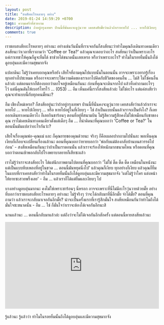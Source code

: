 ```yaml
---
layout: post
title: "สงสัยอะไรหลายๆ อย่าง"
date: 2019-01-24 14:59:29 +0700
tags: ความเศร้าที่สวยงาม
description: ถ้าอยู่กรุงเทพฯ ป่านนี้ที่นั่นคงจะดูวุ่นวาย เคยสงสัยมั๊ยว่าแล้วถ้าเราหายไป ... หายไปเงียบๆ ... หรือ หายไปอยู่ในที่เงียบๆ - จะเป็นยังไง?
comments: true
---
```

เราชอบสงสัยอะไรหลายๆ อย่างนะ อย่างเช่นวันนั้นที่เราเจอกันก็สงสัยนะว่าทำไมคุณถึงเดินทางคนเดียว สงสัยนะว่าเวลาที่เราถามว่า 'Coffee or Tea?' แล้วคุณจะตอบว่าอะไร สงสัยนะว่าเป็นเพราะอะไรแค่เราเทชาให้คุณก็ดูจะยิ้มได้ ชาช่วยได้ขนาดนั้นเลยเหรอ หรือว่าเพราะอะไร? ทำไมในรอยยิ้มนั้นถึงได้ดูอบอุ่นและมีความสุขมากจัง

แปลกดีนะ ไม่รู้ว่าเคยบอกคุณหรือยัง เสียใจที่ถามคุณไปแบบนั้นในตอนนั้น อาจจะเพราะอยากรู้เรื่องทุกอย่างไปซะหมด หรืออาจจะเพราะใช้ความคิดของเราเอาไปคิดกับชีวิตของคนอื่น ... ไม่สิ ไม่ใช่คนอื่นแล้วล่ะ แต่ตอนแรกก็ต้องบอกว่าตกใจอยู่เหมือนกันนะ ก่อนที่คุณจะเดินจากไป แล้วทิ้งคำถามอะไรๆ ไว้ แต่นี่คุณดันให้เบอร์โทรไว้ ... (053) ... อืม เห็นแค่นี้เราก็สงสัยแล้วล่ะ ไม่ใช่อะไร แต่แค่สงสัยว่าคุณจะทำแบบนี้กับทุกคนมั๊ยนะ?

อืม เชียงใหม่เหรอ? ก็สงสัยอยู่นะว่าถ้าอยู่กรุงเทพฯ ป่านนี้ที่นั่นคงจะดูวุ่นวาย เคยสงสัยว่าแล้วถ้าเราจะหายไป ... หายไปเงียบๆ ... หรือ หายไปอยู่ในที่เงียบๆ - ใช่ ถ้าเป็นแบบนั้นแล้วเราจะเป็นยังไง? ก็เลยออกเดินทางคนเดียวไง ก็เลยกินชาร้อนๆ ตอนที่อยู่ที่สนามบิน ไม่รู้สิความรู้สึกคงไม่ใช่เหมือนกับชาของคุณ เราไม่เคยเดินทางคนเดียวตั้งแต่เด็กๆ อืม ... ก็น่าคิดนะที่คุณบอกว่า 'Coffee or Tea?' ในตอนนั้นมันแปลว่าอะไรกันว่ะ?

เสียใจเรื่องคุณพ่อ-คุณแม่ และ ก็คุณยายของคุณด้วยนะ จริงๆ ก็คือเผลอปากถามไปนั่นละ พอเห็นคุณเงียบก็เกือบจะเปลี่ยนเรื่องแล้วนะ ตอนที่คุณบอกว่ายายบอกว่า 'พ่อกับแม่ต้องกลับบ้านบนสวรรค์ไปก่อน' - สงสัยเหมือนกันนะว่าถ้าเป็นเราตอนนั้น แล้วเราจะร้องไห้หนักมากขนาดไหน หรือตอนที่คุณบอกว่าตอนเช้าพอกลับไปโรงพยาบาลยายก็เสียซะแล้ว

เราไม่รู้ว่าเราจะสงสัยอะไร ได้แต่นึกภาพตามไปตอนที่คุณบอกว่า 'ไม่ใช่ ติ๊ด ติ๊ด ติ๊ด เหมือนในหนังนะ แต่เป็นแบบหีบเพลงที่อยู่ในขวด ... ตอนนี้มันหยุดนิ่งไป' แล้วคุณก็เงียบ ทุกอย่างก็เงียบ แล้วคุณก็ยิ้มในแบบที่เราเคยสงสัยว่าทำไมในรอยยิ้มนั้นถึงได้ดูอบอุ่นและมีความสุขมากจัง 'แต่ไม่รู้ว่าใคร แต่งหน้าให้ยายซะสวยพริ้งเลย' - อืม ... แล้วเราก็ได้แต่ยิ้มและเงียบๆ ไป

บางอย่างดูอบอุ่นมากนะ คงไม่ใช่เพราะชาร้อนๆ นี่หรอก อาจจะเพราะที่นี่ไม่มีอะไรวุ่นวายด้วยมั๊ย อย่างที่บอกว่าเราชอบสงสัยอะไรหลายๆ อย่างนะ ไม่รู้จริงๆ ว่าจะได้กลับมาที่นี่อีกมั๊ย จำได้มั๊ย? ตอนที่คุณถามว่า แล้วเราจะกลับมาเจอกันอีกมั๊ย? น่าจะเป็นครั้งแรกที่เรารู้สึกมั่นใจ สงสัยเหมือนกันว่าทำไมถึงได้มั่นใจซะขนาดนั้น - อืม ... ใช่ ก็มั่นใจว่าเราจะต้องได้เจอกันอีกนะสิ

นานแล้วนะ ... ตอนนี้กลับมาแล้วล่ะ แต่ถึงว่าจะไม่ได้เจอกันอีกสักครั้ง แต่ตอนนี้หายสงสัยแล้วนะ

<div style="position:relative;width:100%;height:0;padding-bottom:56.25%;">
<iframe style="width:100%;height:100%;position:absolute;top:0;left:0;" src="https://www.youtube.com/embed/tiF-q2h7tSA" frameborder="0" allow="autoplay; encrypted-media" allowfullscreen>
</iframe>
</div>
<br /> รู้แล้วนะ <i class="fa fa-heart" style="color:#C38FD6"></i> รู้แล้วว่า ทำไมในรอยยิ้มนั้นถึงได้ดูอบอุ่นและมีความสุขมากจัง
